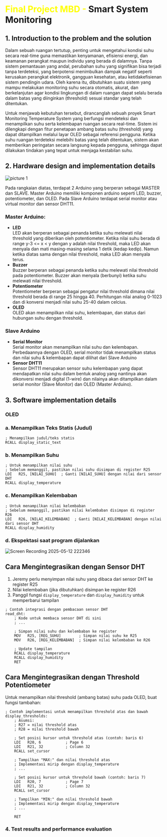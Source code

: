 # <span style="color:yellow; font-weight:bold"> Final Project MBD - </span> Smart System Monitoring</b>

## 1. Introduction to the problem and the solution 
Dalam sebuah ruangan tertutup, penting untuk mengetahui kondisi suhu secara real-time guna memastikan kenyamanan, efisiensi energi, dan keamanan perangkat maupun individu yang berada di dalamnya. Tanpa sistem pemantauan yang andal, perubahan suhu yang signifikan bisa terjadi tanpa terdeteksi, yang berpotensi menimbulkan dampak negatif seperti kerusakan perangkat elektronik, gangguan kesehatan, atau ketidakefisienan sistem pendingin udara. Oleh karena itu, dibutuhkan suatu sistem yang mampu melakukan monitoring suhu secara otomatis, akurat, dan berkelanjutan agar kondisi lingkungan di dalam ruangan dapat selalu berada dalam batas yang diinginkan (threshold) sesuai standar yang telah ditentukan.

Untuk menjawab kebutuhan tersebut, dirancanglah sebuah proyek Smart Monitoring Temperature System yang berfungsi mendeteksi dan menampilkan suhu serta kelembapan ruangan secara real-time. Sistem ini dilengkapi dengan fitur penetapan ambang batas suhu (threshold) yang dapat ditampilkan melalui layar OLED sebagai referensi pengguna. Ketika suhu ruangan terdeteksi melebihi batas yang telah ditentukan, sistem akan memberikan peringatan secara langsung kepada pengguna, sehingga dapat dilakukan tindakan yang tepat untuk menjaga kestabilan suhu.

## 2. Hardware design and implementation details
![picture 1](https://i.imgur.com/dA8AyoV.png)  

Pada rangkaian diatas, terdapat 2 Arduino yang berperan sebagai MASTER dan SLAVE. Master Arduino memiliki komponen arduino seperti LED, buzzer, potentiometer, dan OLED. Pada Slave Arduino terdapat serial monitor atau virtual monitor dan sensor DHT11.  
### Master Arduino:
- **LED**  
LED akan berperan sebagai penanda ketika suhu melewati nilai threshold yang diberikan oleh potentiometer. Ketika nilai suhu berada di range y-3 <= x < y dengan y adalah nilai threshold, maka LED akan menyala dan mati masing-masing selama 1 detik (kedap kedip). Namun ketika diatas sama dengan nilai threshold, maka LED akan menyala terus.
- **Buzzer**  
Buzzer berperan sebagai penanda ketika suhu melewati nilai threshold pada potentiometer. Buzzer akan menyala (berbunyi) ketika suhu melewati nilai threshold.
- **Potentiometer**  
Potentiometer berperan sebagai pengatur nilai threshold dimana nilai threshold berada di range 25 hingga 40. Perhitungan nilai analog 0-1023 dan di konversi menjadi nilai suhu 25-40 dalam celcius.
- **OLED**  
OLED akan menampilkan nilai suhu, kelembapan, dan status dari hubungan suhu dengan threshold. 

### Slave Arduino
- **Serial Monitor**  
Serial monitor akan menampilkan nilai suhu dan kelembapan. Perbedaannya dengan OLED, serial monitor tidak menampilkan status dan nilai suhu & kelembapan dapat dilihat dari Slave Arduino
- **Sensor DHT11**  
Sensor DHT11 merupakan sensor suhu kelembapan yang dapat mendapatkan nilai suhu dalam bentuk analog yang nantinya akan dikonversi menjadi digital (1-wire) dan nilainya akan ditampilkan dalam serial monitor (Slave Monitor) dan OLED (Master Arduino).

## 3. Software implementation details 

### OLED

### a. Menampilkan Teks Statis (Judul)
```assembly
; Menampilkan judul/teks statis
RCALL display_static_text
```

### b. Menampilkan Suhu
```assembly
; Untuk menampilkan nilai suhu
; Sebelum memanggil, pastikan nilai suhu disimpan di register R25
LDI   R25, [NILAI_SUHU]  ; Ganti [NILAI_SUHU] dengan nilai dari sensor DHT
RCALL display_temperature
```

### c. Menampilkan Kelembaban
```assembly
; Untuk menampilkan nilai kelembaban
; Sebelum memanggil, pastikan nilai kelembaban disimpan di register R26
LDI   R26, [NILAI_KELEMBABAN]  ; Ganti [NILAI_KELEMBABAN] dengan nilai dari sensor DHT
RCALL display_humidity
```

### d. Ekspektasi saat program dijalankan
![Screen Recording 2025-05-12 222346](https://github.com/user-attachments/assets/fc70f7d6-e0d1-4047-bbda-7e65f630a533)

## Cara Mengintegrasikan dengan Sensor DHT

1. Jeremy perlu menyimpan nilai suhu yang dibaca dari sensor DHT ke register R25
2. Nilai kelembaban (jika dibutuhkan) disimpan ke register R26
3. Panggil fungsi `display_temperature` dan `display_humidity` untuk memperbarui tampilan

```assembly
; Contoh integrasi dengan pembacaan sensor DHT
read_dht:
    ; Kode untuk membaca sensor DHT di sini
    ; ...
    
    ; Simpan nilai suhu dan kelembaban ke register
    MOV   R25, [REG_SUHU]        ; Simpan nilai suhu ke R25
    MOV   R26, [REG_KELEMBABAN]  ; Simpan nilai kelembaban ke R26
    
    ; Update tampilan
    RCALL display_temperature
    RCALL display_humidity
    RET
```

## Cara Mengintegrasikan dengan Threshold Potentiometer

Untuk menampilkan nilai threshold (ambang batas) suhu pada OLED, buat fungsi tambahan:

```assembly
; Contoh implementasi untuk menampilkan threshold atas dan bawah
display_thresholds:
    ; Asumsi:
    ; R27 = nilai threshold atas
    ; R28 = nilai threshold bawah
    
    ; Set posisi kursor untuk threshold atas (contoh: baris 6)
    LDI   R20, 6           ; Page 6
    LDI   R21, 32          ; Column 32
    RCALL set_cursor
    
    ; Tampilkan "MAX:" dan nilai threshold atas
    ; Implementasi mirip dengan display_temperature
    ; ...
    
    ; Set posisi kursor untuk threshold bawah (contoh: baris 7)
    LDI   R20, 7           ; Page 7
    LDI   R21, 32          ; Column 32
    RCALL set_cursor
    
    ; Tampilkan "MIN:" dan nilai threshold bawah
    ; Implementasi mirip dengan display_temperature
    ; ...
    
    RET
```

### 4. Test results and performance evaluation 




